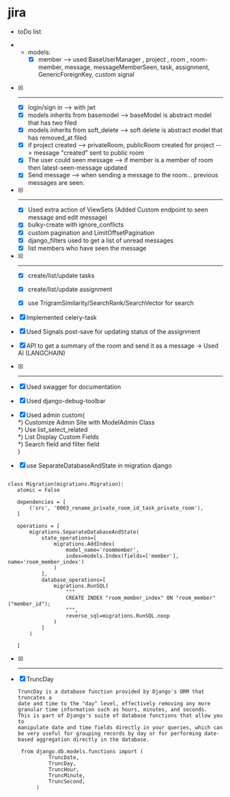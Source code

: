 # jira


- toDo list

   
- 
   - models:
     - [x] member --> used BaseUserManager , project , room , room-member, 
       message, messageMemberSeen, task, assignment, GenericForeignKey, custom signal

- [x] -----------------------------------------------------------------------------------------

  - [x] login/sign in --> with jwt
  - [x] models inherits from basemodel --> baseModel is abstract model that has two filed
  - [x] models inherits from soft_delete --> soft delete is abstract model that has removed_at filed
  - [x] if project created --> privateRoom, publicRoom created for project --> message "created" sent to public room
  - [x] The user could seen message --> if member is a member of room then latest-seen-message updated
  - [x] Send message --> when sending a message to the room... previous messages are seen. 

- [x] -----------------------------------------------------------------------------------------

  - [x] Used extra action of ViewSets (Added Custom endpoint to seen message and edit message)
  - [x] bulky-create with ignore_conflicts
  - [x] custom pagination and LimitOffsetPagination
  - [x] django_filters used to get a list of unread messages
  - [x] list members who have seen the message 
   
- [x] ------------------------------------------------------------------------------------
   
  - [x] create/list/update tasks
  - [x] create/list/update assignment
  - [x] use TrigramSimilarity/SearchRank/SearchVector for search

 
 - [x] Implemented celery-task    
 - [x] Used Signals post-save for updating status of the assignment
 - [x] API to get a summary of the room and send it as a message -> Used AI (LANGCHAIN)

- [x] --------------------------------------------------------------------------------------------
 
 - [x] Used swagger for documentation
 - [x] Used django-debug-toolbar
 - [X] Used admin custom(  
         *) Customize Admin Site with ModelAdmin Class  
         *) Use list_select_related           
         *) List Display Custom Fields   
         *) Search field and filter field   
      )
 
 - [x] use SeparateDatabaseAndState in migration django 
 ``` 

class Migration(migrations.Migration):
    atomic = False

    dependencies = [
        ('src', '0003_rename_private_room_id_task_private_room'),
    ]

    operations = [
        migrations.SeparateDatabaseAndState(
            state_operations=[
                migrations.AddIndex(
                    model_name='roommember',
                    index=models.Index(fields=['member'], name='room_member_index')
                )
            ],
            database_operations=[
                migrations.RunSQL(
                    """
                    CREATE INDEX "room_member_index" ON "room_member" ("member_id");
                    """,
                    reverse_sql=migrations.RunSQL.noop
                )
            ]
        )

    ]
 ```

- [x] --------------------------------------------------------------------------------------------


 - [x] TruncDay
    
    ```commandline
    TruncDay is a database function provided by Django's ORM that truncates a 
    date and time to the "day" level, effectively removing any more granular time information such as hours, minutes, and seconds. 
    This is part of Django's suite of database functions that allow you to 
    manipulate date and time fields directly in your queries, which can be very useful for grouping records by day or for performing date-based aggregation directly in the database.
    ```
   ```commandline
    from django.db.models.functions import (
             TruncDate,
             TruncDay,
             TruncHour,
             TruncMinute,
             TruncSecond,
         )
    ```